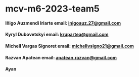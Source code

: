 # mcv-m6-2023-team5

#### Iñigo Auzmendi Iriarte	email: inigoauz.27@gmail.com		
#### Kyryl Dubovetskyi    email: krupartea@gmail.com
#### Michell Vargas Signoret	email: michellvsigno21@gmail.com
#### Razvan Apatean email: apatean.razvan@gmail.com
#### Ayan



